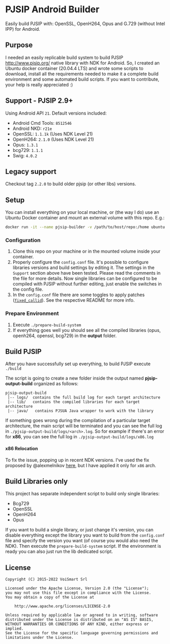 # PJSIP Android Builder

Easily build PJSIP with: OpenSSL, OpenH264, Opus and G.729 (without Intel IPP) for Android.

## Purpose

I needed an easily replicable build system to build PJSIP <http://www.pjsip.org/> native library with NDK for Android. So, I created an Ubuntu docker container (20.04.4 LTS) and wrote some scripts to download, install all the requirements needed to make it a complete build environment and some automated build scripts.
If you want to contribute, your help is really appreciated :)

## Support - PJSIP 2.9+

Using Android API `21`.
Default versions included:

- Android Cmd Tools: `8512546`
- Android NKD: `r21e`
- OpenSSL: `1.1.1k` (Uses NDK Level 21)
- OpenH264: `2.1.0` (Uses NDK Level 21)
- Opus: `1.3.1`
- bcg729: `1.1.1`
- Swig: `4.0.2`

## Legacy support

Checkout tag `2.2.0` to build older pjsip (or other libs) versions.

## Setup

You can install everything on your local machine, or (the way I do) use an Ubuntu Docker container and mount an external volume with this repo. E.g.:

```bash
docker run -it --name pjsip-builder -v /path/to/host/repo:/home ubuntu bash
```

### Configuration

1. Clone this repo on your machine or in the mounted volume inside your container.
2. Properly configure the `config.conf` file. It's possible to configure libraries versions and build settings by editing it. The settings in the `Support` section above have been tested. Please read the comments in the file for more details. Now single libraries can be configured to be compiled with PJSIP without further editing, just enable the switches in the config file.
3. In the `config.conf` file there are some toggles to apply patches ([`fixed_callid`](patches/fixed_callid)). See the respective README for more info.

### Prepare Environment

1. Execute `./prepare-build-system`
2. If everything goes well you should see all the compiled libraries (opus, openh264, openssl, bcg729) in the <b>output</b> folder.

## Build PJSIP

After you have successfully set up everything, to build PJSIP execute `./build`

The script is going to create a new folder inside the output named <b>pjsip-output-build</b> organized as follows:

```none
pjsip-output-build
 |-- logs/  contains the full build log for each target architecture
 |-- lib/   contains the compiled libraries for each target architecture
 |-- java/   contains PJSUA Java wrapper to work with the library
```

If something goes wrong during the compilation of a particular target architecture, the main script will be terminated and you can see the full log in `./pjsip-output-build/logs/<arch>.log`. So for example if there's an error for <b>x86</b>, you can see the full log in `./pjsip-output-build/logs/x86.log`

#### x86 Relocation

To fix the issue, popping up in recent NDK versions. I've used the fix proposed by @alexmelnikov [here](https://github.com/VoiSmart/pjsip-android-builder/pull/28/commits/b4b1868b741f7eae037ea8b7ab274c8f1ac2c3e8), but I have applied it only for `x86` arch.

## Build Libraries only

This project has separate independent script to build only single libraries:

- Bcg729
- OpenSSL
- OpenH264
- Opus

If you want to build a single library, or just change it's version, you can disable everything except the library you want to build from the `config.conf` file and specify the version you want (of course you would also need the NDK). Then execute the `prepare-build-system` script. If the environment is ready you can also just run the lib dedicated script.

## License

```text
Copyright (C) 2015-2022 VoiSmart Srl

Licensed under the Apache License, Version 2.0 (the "License");
you may not use this file except in compliance with the License.
You may obtain a copy of the License at

    http://www.apache.org/licenses/LICENSE-2.0

Unless required by applicable law or agreed to in writing, software
distributed under the License is distributed on an "AS IS" BASIS,
WITHOUT WARRANTIES OR CONDITIONS OF ANY KIND, either express or implied.
See the License for the specific language governing permissions and
limitations under the License.
```
